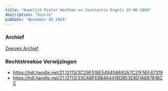 ```yaml
---
title: "Huwelijk Pieter Hoofman en Constantia Engels 25-06-1860"
description: "Source"
pubDate: "November 20 2024"
---
```


### Archief
[Zeeuws Archief](https://www.zeeuwsarchief.nl/)

### Rechtstreekse Verwijzingen
- https://hdl.handle.net/21.12113/3C29F518E549458692A7C21F5EF47319
- https://hdl.handle.net/21.12113/33CABFE8B464418DB53E8D1A88781BCC